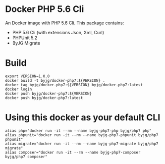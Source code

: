# Docker PHP 5.6 Cli

An Docker image with PHP 5.6 Cli. This package contains:

- PHP 5.6 Cli (with extensions Json, Xml, Curl)
- PHPUnit 5.2
- ByJG Migrate

# Build

```
export VERSION=1.0.0
docker build -t byjg/docker-php7:${VERSION} .
docker tag byjg/docker-php7:${VERSION} byjg/docker-php7:latest
docker login
docker push byjg/docker-php7:${VERSION}
docker push byjg/docker-php7:latest
```

# Using this docker as your default CLI

```
alias php="docker run -it --rm --name byjg-php7-php byjg/php7 php"
alias phpunit="docker run -it --rm --name byjg-php7-phpunit byjg/php7 phpunit"
alias migrate="docker run -it --rm --name byjg-php7-migrate byjg/php7 migrate"
alias composer="docker run -it --rm --name byjg-php7-composer byjg/php7 composer"
```


